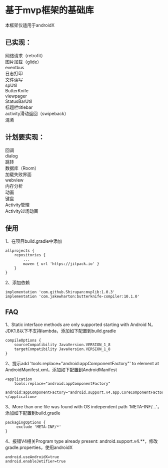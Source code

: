 # 基于mvp框架的基础库
本框架仅适用于androidX

## 已实现：
网络请求（retrofit） </br>
图片加载（glide） </br>
eventbus </br>
日志打印 </br>
文件读写 </br>
spUtil </br>
ButterKnife </br>
viewpager </br>
StatusBarUtil </br>
标题栏titlebar </br>
activity滑动返回（swipeback） </br>
混淆  </br>

## 计划要实现：
回调  </br>
dialog  </br>
跳转  </br>
数据库（Room） </br>
加载失败界面  </br>
webview  </br>
内存分析  </br>
动画  </br>
键盘  </br>
Activity管理  </br>
Activity过场动画

## 使用
1、在项目build.gradle中添加

    allprojects {
        repositories {
            ...
            maven { url 'https://jitpack.io' }
        }
    }
   
2、添加依赖   
    
    implementation 'com.github.Shirupan:mvplib:1.0.3'
    implementation 'com.jakewharton:butterknife-compiler:10.1.0'

## FAQ
1、Static interface methods are only supported starting with Android N，JDK1.8以下不支持lambda，添加如下配置到build.gradle</br>

    compileOptions {
        sourceCompatibility JavaVersion.VERSION_1_8
        targetCompatibility JavaVersion.VERSION_1_8
    }

2、提示add 'tools:replace="android:appComponentFactory"' to <application> element at AndroidManifest.xml，添加如下配置到AndroidManifest</br>

    <application
        tools:replace="android:appComponentFactory"
        android:appComponentFactory="android.support.v4.app.CoreComponentFactory">
    </application>
        
3、More than one file was found with OS independent path 'META-INF/...'，添加如下配置到build.gradle</br>

    packagingOptions {
         exclude 'META-INF/*'
    }
    
4、报错V4相关Program type already present: android.support.v4.**，修改gradle.properties，使用androidX</br>

    android.useAndroidX=true
    android.enableJetifier=true
